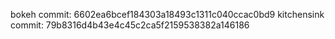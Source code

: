 bokeh commit: 6602ea6bcef184303a18493c1311c040ccac0bd9
kitchensink commit: 79b8316d4b43e4c45c2ca5f2159538382a146186